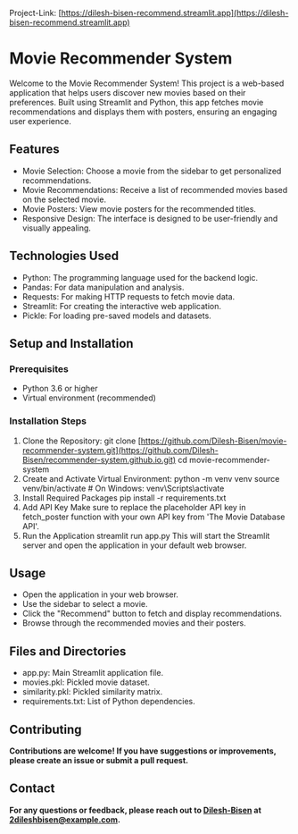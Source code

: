 Project-Link: [https://dilesh-bisen-recommend.streamlit.app](https://dilesh-bisen-recommend.streamlit.app)

# <b>Movie Recommender System</b>
Welcome to the Movie Recommender System! This project is a web-based application that helps users discover new movies based on their preferences. Built using Streamlit and Python, this app fetches movie recommendations and displays them with posters, ensuring an engaging user experience.

## <b>Features</b>
- Movie Selection: Choose a movie from the sidebar to get personalized recommendations.
- Movie Recommendations: Receive a list of recommended movies based on the selected movie.
- Movie Posters: View movie posters for the recommended titles.
- Responsive Design: The interface is designed to be user-friendly and visually appealing.

## <b>Technologies Used</b>
- Python: The programming language used for the backend logic.
- Pandas: For data manipulation and analysis.
- Requests: For making HTTP requests to fetch movie data.
- Streamlit: For creating the interactive web application.
- Pickle: For loading pre-saved models and datasets.

## <b>Setup and Installation</b>
### Prerequisites
- Python 3.6 or higher
- Virtual environment (recommended)
### Installation Steps
1. Clone the Repository:
git clone [https://github.com/Dilesh-Bisen/movie-recommender-system.git](https://github.com/Dilesh-Bisen/recommender-system.github.io.git)
cd movie-recommender-system
2. Create and Activate Virtual Environment:
python -m venv venv
source venv/bin/activate  # On Windows: venv\Scripts\activate
3. Install Required Packages
pip install -r requirements.txt
4. Add API Key
Make sure to replace the placeholder API key in fetch_poster function with your own API key from 'The Movie Database API'.
5. Run the Application
streamlit run app.py
This will start the Streamlit server and open the application in your default web browser.

## <b>Usage</b>
- Open the application in your web browser.
- Use the sidebar to select a movie.
- Click the "Recommend" button to fetch and display recommendations.
- Browse through the recommended movies and their posters.

## <b>Files and Directories</b>
- app.py: Main Streamlit application file.
- movies.pkl: Pickled movie dataset.
- similarity.pkl: Pickled similarity matrix.
- requirements.txt: List of Python dependencies.

## <b>Contributing<b>
Contributions are welcome! If you have suggestions or improvements, please create an issue or submit a pull request.

## <b>Contact<b>
For any questions or feedback, please reach out to [Dilesh-Bisen](https://github.com/Dilesh-Bisen) at [2dileshbisen@example.com](2dileshbisen@example.com).

